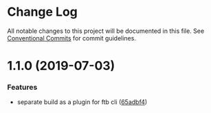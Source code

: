 # Change Log

All notable changes to this project will be documented in this file.
See [Conventional Commits](https://conventionalcommits.org) for commit guidelines.

# 1.1.0 (2019-07-03)


### Features

* separate build as a plugin for ftb cli ([65adbf4](https://github.com/ftb-family/ftb-cli/commit/65adbf4))
